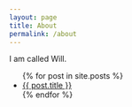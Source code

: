 ```yaml
---
layout: page
title: About
permalink: /about
---
```


I am called Will. 



<ul>
  {% for post in site.posts %}
    <li>
      <a href="{{ post.url }}">{{ post.title }}</a>
    </li>
  {% endfor %}
</ul>
